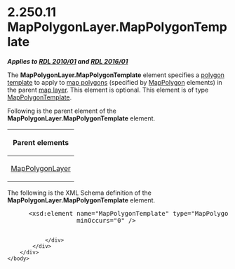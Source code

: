 <html dir="LTR" xmlns:mshelp="http://msdn.microsoft.com/mshelp" xmlns:ddue="http://ddue.schemas.microsoft.com/authoring/2003/5" xmlns:xlink="http://www.w3.org/1999/xlink" xmlns:tool="http://www.microsoft.com/tooltip">
    <head>
        <meta http-equiv="Content-Type" content="text/html; CHARSET=utf-8"></meta>
        <meta name="save" content="history"></meta>
        <title>2.250.11 MapPolygonLayer.MapPolygonTemplate</title>
        <xml>
            <mshelp:toctitle title="2.250.11 MapPolygonLayer.MapPolygonTemplate"></mshelp:toctitle>
            <mshelp:rltitle title="[MS-RDL]: MapPolygonLayer.MapPolygonTemplate"></mshelp:rltitle>
            <mshelp:keyword index="A" term="87302022-39aa-47b1-82cf-1c498d9703a2"></mshelp:keyword>
            <mshelp:attr name="DCSext.ContentType" value="open specification"></mshelp:attr>
            <mshelp:attr name="AssetID" value="87302022-39aa-47b1-82cf-1c498d9703a2"></mshelp:attr>
            <mshelp:attr name="TopicType" value="kbRef"></mshelp:attr>
            <mshelp:attr name="DCSext.Title" value="[MS-RDL]: MapPolygonLayer.MapPolygonTemplate" />
        </xml>
    </head>
    <body>
        <div id="header">
            <h1 class="heading">2.250.11 MapPolygonLayer.MapPolygonTemplate</h1>
        </div>
        <div id="mainSection">
            <div id="mainBody">
                <div id="allHistory" class="saveHistory"></div>
                <div id="sectionSection0" class="section" name="collapseableSection">
                    

<p><b><i>Applies to </i></b><a href="3428e690-a348-4ec7-8a6a-8efb42d2cdee.htm"><b><i>RDL 2010/01</i></b></a><b><i>
and </i></b><a href="52ce3983-2bfc-4e72-9359-42aaf5fe4509.htm"><b><i>RDL 2016/01</i></b></a></p>

<p>The <b>MapPolygonLayer.MapPolygonTemplate</b> element
specifies a <a href="b2482b3f-74ab-4ca8-a9e5-c07955011743.htm#gt_68f0c8fd-5ec1-49ba-be32-42a83cd0b384">polygon template</a>
to apply to <a href="b2482b3f-74ab-4ca8-a9e5-c07955011743.htm#gt_f553c04a-6cfa-4612-8395-c4f3af4a50ac">map polygons</a>
(specified by <a href="3ee27e43-26a2-4f27-9a31-d97e374d8633.htm">MapPolygon</a>
elements) in the parent <a href="b2482b3f-74ab-4ca8-a9e5-c07955011743.htm#gt_bd6a41d0-83c8-46e0-8ecb-c7887094c205">map
layer</a>. This element is optional. This element is of type <a href="1b048418-d7ff-4c51-b08e-30ab8d5a63c5.htm">MapPolygonTemplate</a>.</p>

<p>Following is the parent element of the <b>MapPolygonLayer.MapPolygonTemplate</b>
element.</p>

<table>
 <thead>
  <tr>
   <th>
   <p>Parent elements</p>
   </th>
  </tr>
 </thead>
 <tr>
  <td>
  <p><a href="f54fa273-d9b2-4e49-a896-6001bcda016b.htm">MapPolygonLayer</a></p>
  </td>
 </tr>
</table>

<p>The following is the XML Schema definition of the <b>MapPolygonLayer.MapPolygonTemplate</b>
element.</p>

<dl>
<dd>
<div><pre> &lt;xsd:element name=&quot;MapPolygonTemplate&quot; type=&quot;MapPolygonTemplateType&quot; 
              minOccurs=&quot;0&quot; /&gt;
  
</pre></div>
</dd></dl>


                </div>
            </div>
        </div>
    </body>
</html>
